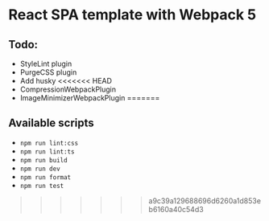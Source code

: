 # React SPA template with Webpack 5

## Todo:

-   StyleLint plugin
-   PurgeCSS plugin
-   Add husky
<<<<<<< HEAD
-   CompressionWebpackPlugin
-   ImageMinimizerWebpackPlugin
=======

## Available scripts
- `npm run lint:css`
- `npm run lint:ts`
- `npm run build`
- `npm run dev`
- `npm run format`
- `npm run test`
>>>>>>> a9c39a129688696d6260a1d853eb6160a40c54d3
